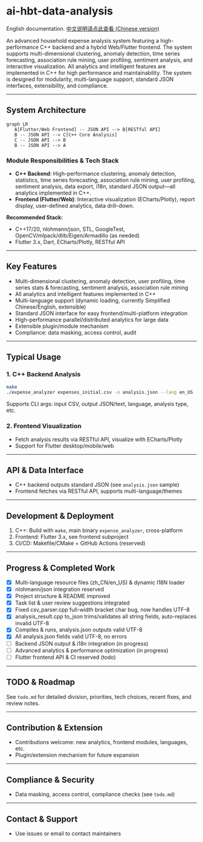 
# ai-hbt-data-analysis


English documentation. [中文说明请点此查看 (Chinese version)](./README.zh_CN.md)

An advanced household expense analysis system featuring a high-performance C++ backend and a hybrid Web/Flutter frontend. The system supports multi-dimensional clustering, anomaly detection, time series forecasting, association rule mining, user profiling, sentiment analysis, and interactive visualization. All analytics and intelligent features are implemented in C++ for high performance and maintainability. The system is designed for modularity, multi-language support, standard JSON interfaces, extensibility, and compliance.

---

## System Architecture

 ```mermaid
graph LR
    A[Flutter/Web Frontend] -- JSON API --> B[RESTful API]
    B -- JSON API --> C[C++ Core Analysis]
    C -- JSON API --> B
    B -- JSON API --> A
 ```

### Module Responsibilities & Tech Stack
- **C++ Backend**: High-performance clustering, anomaly detection, statistics, time series forecasting, association rule mining, user profiling, sentiment analysis, data export, i18n, standard JSON output—all analytics implemented in C++.
- **Frontend (Flutter/Web)**: Interactive visualization (ECharts/Plotly), report display, user-defined analytics, data drill-down.

**Recommended Stack:**
- C++17/20, nlohmann/json, STL, GoogleTest, OpenCV/mlpack/dlib/Eigen/Armadillo (as needed)
- Flutter 3.x, Dart, ECharts/Plotly, RESTful API

---

## Key Features
- Multi-dimensional clustering, anomaly detection, user profiling, time series stats & forecasting, sentiment analysis, association rule mining
- All analytics and intelligent features implemented in C++
- Multi-language support (dynamic loading, currently Simplified Chinese/English, extensible)
- Standard JSON interface for easy frontend/multi-platform integration
- High-performance parallel/distributed analytics for large data
- Extensible plugin/module mechanism
- Compliance: data masking, access control, audit

---

## Typical Usage
### 1. C++ Backend Analysis
```bash
make
./expense_analyzer expenses_initial.csv -o analysis.json --lang en_US
```
Supports CLI args: input CSV, output JSON/text, language, analysis type, etc.

### 2. Frontend Visualization
- Fetch analysis results via RESTful API, visualize with ECharts/Plotly
- Support for Flutter desktop/mobile/web

---

## API & Data Interface
- C++ backend outputs standard JSON (see `analysis.json` sample)
- Frontend fetches via RESTful API, supports multi-language/themes

---

## Development & Deployment
1. C++: Build with `make`, main binary `expense_analyzer`, cross-platform
2. Frontend: Flutter 3.x, see frontend subproject
3. CI/CD: Makefile/CMake + GitHub Actions (reserved)

---

## Progress & Completed Work
- [x] Multi-language resource files (zh_CN/en_US) & dynamic I18N loader
- [x] nlohmann/json integration reserved
- [x] Project structure & README improved
- [x] Task list & user review suggestions integrated
- [x] Fixed csv_parser.cpp full-width bracket char bug, now handles UTF-8
- [x] analysis_result.cpp to_json trims/validates all string fields, auto-replaces invalid UTF-8
- [x] Compiles & runs, analysis.json outputs valid UTF-8
- [x] All analysis.json fields valid UTF-8, no errors
- [ ] Backend JSON output & i18n integration (in progress)
- [ ] Advanced analytics & performance optimization (in progress)
- [ ] Flutter frontend API & CI reserved (todo)

---

## TODO & Roadmap
See `todo.md` for detailed division, priorities, tech choices, recent fixes, and review notes.

---

## Contribution & Extension
- Contributions welcome: new analytics, frontend modules, languages, etc.
- Plugin/extension mechanism for future expansion

---

## Compliance & Security
- Data masking, access control, compliance checks (see `todo.md`)

---

## Contact & Support
- Use issues or email to contact maintainers
